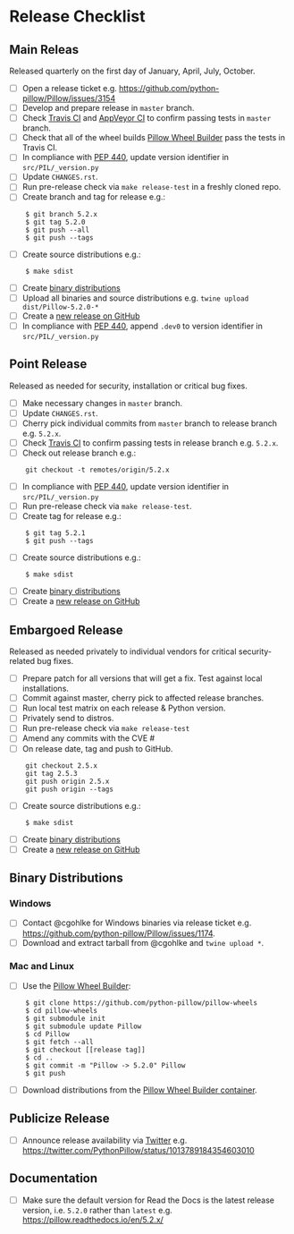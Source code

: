 # Release Checklist

## Main Releas

Released quarterly on the first day of January, April, July, October.

* [ ] Open a release ticket e.g. https://github.com/python-pillow/Pillow/issues/3154
* [ ] Develop and prepare release in ``master`` branch.
* [ ] Check [Travis CI](https://travis-ci.org/python-pillow/Pillow) and [AppVeyor CI](https://ci.appveyor.com/project/python-pillow/Pillow) to confirm passing tests in ``master`` branch.
* [ ] Check that all of the wheel builds [Pillow Wheel Builder](https://github.com/python-pillow/pillow-wheels) pass the tests in Travis CI.
* [ ] In compliance with [PEP 440](https://www.python.org/dev/peps/pep-0440/), update version identifier in `src/PIL/_version.py`
* [ ] Update `CHANGES.rst`.
* [ ] Run pre-release check via `make release-test` in a freshly cloned repo.
* [ ] Create branch and tag for release e.g.:
```
    $ git branch 5.2.x
    $ git tag 5.2.0
    $ git push --all
    $ git push --tags
```
* [ ] Create source distributions e.g.:
```
    $ make sdist
```
* [ ] Create [binary distributions](#binary-distributions)
* [ ] Upload all binaries and source distributions e.g. ``twine upload dist/Pillow-5.2.0-*``
* [ ] Create a [new release on GitHub](https://github.com/python-pillow/Pillow/releases/new)
* [ ] In compliance with [PEP 440](https://www.python.org/dev/peps/pep-0440/), append `.dev0` to version identifier in `src/PIL/_version.py`

## Point Release

Released as needed for security, installation or critical bug fixes.

* [ ] Make necessary changes in ``master`` branch.
* [ ] Update `CHANGES.rst`.
* [ ] Cherry pick individual commits from ``master`` branch to release branch e.g. ``5.2.x``.
* [ ] Check [Travis CI](https://travis-ci.org/python-pillow/Pillow) to confirm passing tests in release branch e.g. ``5.2.x``.
* [ ] Check out release branch e.g.:
```
    git checkout -t remotes/origin/5.2.x
```
* [ ] In compliance with [PEP 440](https://www.python.org/dev/peps/pep-0440/), update version identifier in `src/PIL/_version.py`
* [ ] Run pre-release check via `make release-test`.
* [ ] Create tag for release e.g.:
```
    $ git tag 5.2.1
    $ git push --tags
```
* [ ] Create source distributions e.g.:
```
    $ make sdist
```
* [ ] Create [binary distributions](#binary-distributions)
* [ ] Create a [new release on GitHub](https://github.com/python-pillow/Pillow/releases/new)

## Embargoed Release

Released as needed privately to individual vendors for critical security-related bug fixes.

* [ ] Prepare patch for all versions that will get a fix. Test against local installations.
* [ ] Commit against master, cherry pick to affected release branches.
* [ ] Run local test matrix on each release & Python version.
* [ ] Privately send to distros.
* [ ] Run pre-release check via `make release-test`
* [ ] Amend any commits with the CVE #
* [ ] On release date, tag and push to GitHub.
```
    git checkout 2.5.x
    git tag 2.5.3
    git push origin 2.5.x
    git push origin --tags
```
* [ ] Create source distributions e.g.:
```
    $ make sdist
```
* [ ] Create [binary distributions](#binary-distributions)
* [ ] Create a [new release on GitHub](https://github.com/python-pillow/Pillow/releases/new)

## Binary Distributions

### Windows
* [ ] Contact @cgohlke for Windows binaries via release ticket e.g. https://github.com/python-pillow/Pillow/issues/1174.
* [ ] Download and extract tarball from @cgohlke and ``twine upload *``.

### Mac and Linux
* [ ] Use the [Pillow Wheel Builder](https://github.com/python-pillow/pillow-wheels):
```
    $ git clone https://github.com/python-pillow/pillow-wheels
    $ cd pillow-wheels
    $ git submodule init
    $ git submodule update Pillow
    $ cd Pillow
    $ git fetch --all
    $ git checkout [[release tag]]
    $ cd ..
    $ git commit -m "Pillow -> 5.2.0" Pillow
    $ git push
```
* [ ] Download distributions from the [Pillow Wheel Builder container](http://a365fff413fe338398b6-1c8a9b3114517dc5fe17b7c3f8c63a43.r19.cf2.rackcdn.com/).


## Publicize Release

* [ ] Announce release availability via [Twitter](https://twitter.com/pythonpillow) e.g. https://twitter.com/PythonPillow/status/1013789184354603010

## Documentation

* [ ] Make sure the default version for Read the Docs is the latest release version, i.e. ``5.2.0`` rather than ``latest`` e.g. https://pillow.readthedocs.io/en/5.2.x/
